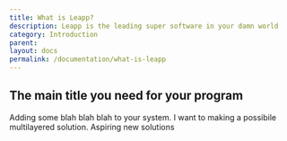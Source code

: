 ```yaml
---
title: What is Leapp?
description: Leapp is the leading super software in your damn world
category: Introduction
parent:
layout: docs
permalink: /documentation/what-is-leapp
---
```


## The main title you need for your program

Adding some blah blah blah to your system.
I want to making a possibile multilayered solution.
Aspiring new solutions